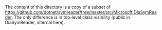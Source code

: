 The content of this directory is a copy of a subset of https://github.com/dotnet/symreader/tree/master/src/Microsoft.DiaSymReader.
The only difference is in top-level class visibility (public in DiaSymReader, internal here).